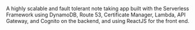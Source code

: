 A highly scalable  and fault tolerant note taking app built with the Serverless Framework using DynamoDB, Route 53, Certificate Manager, Lambda, API Gateway, and Cognito on the backend, and using ReactJS for the front end. 
